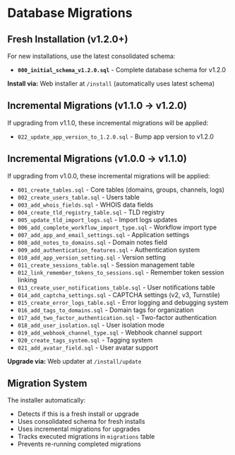# Database Migrations

## Fresh Installation (v1.2.0+)

For new installations, use the latest consolidated schema:

- **`000_initial_schema_v1.2.0.sql`** - Complete database schema for v1.2.0

**Install via:** Web installer at `/install` (automatically uses latest schema)

## Incremental Migrations (v1.1.0 → v1.2.0)

If upgrading from v1.1.0, these incremental migrations will be applied:

- `022_update_app_version_to_1.2.0.sql` - Bump app version to v1.2.0

## Incremental Migrations (v1.0.0 → v1.1.0)

If upgrading from v1.0.0, these incremental migrations will be applied:

- `001_create_tables.sql` - Core tables (domains, groups, channels, logs)
- `002_create_users_table.sql` - Users table
- `003_add_whois_fields.sql` - WHOIS data fields
- `004_create_tld_registry_table.sql` - TLD registry
- `005_update_tld_import_logs.sql` - Import logs updates
- `006_add_complete_workflow_import_type.sql` - Workflow import type
- `007_add_app_and_email_settings.sql` - Application settings
- `008_add_notes_to_domains.sql` - Domain notes field
- `009_add_authentication_features.sql` - Authentication system
- `010_add_app_version_setting.sql` - Version setting
- `011_create_sessions_table.sql` - Session management table
- `012_link_remember_tokens_to_sessions.sql` - Remember token session linking
- `013_create_user_notifications_table.sql` - User notifications table
- `014_add_captcha_settings.sql` - CAPTCHA settings (v2, v3, Turnstile)
- `015_create_error_logs_table.sql` - Error logging and debugging system
- `016_add_tags_to_domains.sql` - Domain tags for organization
- `017_add_two_factor_authentication.sql` - Two-factor authentication
- `018_add_user_isolation.sql` - User isolation mode
- `019_add_webhook_channel_type.sql` - Webhook channel support
- `020_create_tags_system.sql` - Tagging system
- `021_add_avatar_field.sql` - User avatar support

**Upgrade via:** Web updater at `/install/update`

## Migration System

The installer automatically:
- Detects if this is a fresh install or upgrade
- Uses consolidated schema for fresh installs
- Uses incremental migrations for upgrades
- Tracks executed migrations in `migrations` table
- Prevents re-running completed migrations

